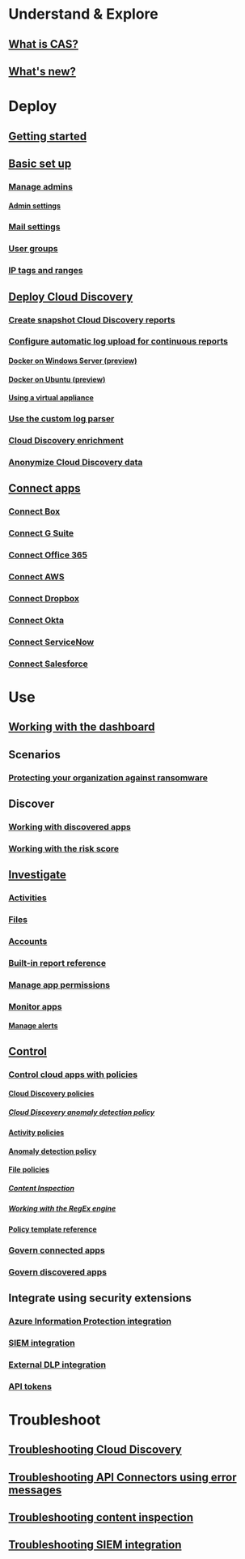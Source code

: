 # Understand & Explore
## [What is CAS?](what-is-cloud-app-security.md)
## [What's new?](release-notes.md)
# Deploy
## [Getting started](getting-started-with-cloud-app-security.md)
## [Basic set up](general-setup.md)
### [Manage admins](manage-admins.md)
#### [Admin settings](admin-settings.md)
### [Mail settings](mail-settings.md)
### [User groups](user-groups.md)
### [IP tags and ranges](ip-tags.md)
## [Deploy Cloud Discovery](set-up-cloud-discovery.md)
### [Create snapshot Cloud Discovery reports](create-snapshot-cloud-discovery-reports.md)
### [Configure automatic log upload for continuous reports](discovery-docker.md)
#### [Docker on Windows Server (preview)](discovery-docker-windows.md)
#### [Docker on Ubuntu (preview)](discovery-docker-ubuntu.md)
#### [Using a virtual appliance](configure-automatic-log-upload-for-continuous-reports.md)
### [Use the custom log parser](custom-log-parser.md)
### [Cloud Discovery enrichment](cloud-discovery-aad-enrichment.md)
### [Anonymize Cloud Discovery data](cloud-discovery-anonymizer.md)
## [Connect apps](enable-instant-visibility-protection-and-governance-actions-for-your-apps.md)
### [Connect Box](connect-box-to-microsoft-cloud-app-security.md)
### [Connect G Suite](connect-google-apps-to-microsoft-cloud-app-security.md)
### [Connect Office 365](connect-office-365-to-microsoft-cloud-app-security.md)
### [Connect AWS](connect-aws-to-microsoft-cloud-app-security.md)
### [Connect Dropbox](connect-dropbox-to-microsoft-cloud-app-security.md)
### [Connect Okta](connect-okta-to-microsoft-cloud-app-security.md)
### [Connect ServiceNow](connect-servicenow-to-microsoft-cloud-app-security.md)
### [Connect Salesforce](connect-salesforce-to-microsoft-cloud-app-security.md)
# Use
## [Working with the dashboard](daily-activities-to-protect-your-cloud-environment.md)
## Scenarios
### [Protecting your organization against ransomware](use-case-ransomware.md)
## Discover
### [Working with discovered apps](discovered-apps.md)
### [Working with the risk score](risk-score.md)
## [Investigate](investigate.md)
### [Activities](activity-filters.md)
### [Files](file-filters.md)
### [Accounts](accounts.md)
### [Built-in report reference](built-in-report-reference.md)
### [Manage app permissions](manage-app-permissions.md)
### [Monitor apps](monitor-alerts.md)
#### [Manage alerts](managing-alerts.md)
## [Control](control.md)
### [Control cloud apps with policies](control-cloud-apps-with-policies.md)
#### [Cloud Discovery policies](cloud-discovery-policies.md)
##### [Cloud Discovery anomaly detection policy](cloud-discovery-anomaly-detection-policy.md)
#### [Activity policies](user-activity-policies.md)
#### [Anomaly detection policy](anomaly-detection-policy.md)
#### [File policies](data-protection-policies.md)
##### [Content Inspection](content-inspection.md)
##### [Working with the RegEx engine](working-with-the-regex-engine.md)
#### [Policy template reference](policy-template-reference.md)
### [Govern connected apps](governance-actions.md)
### [Govern discovered apps](governance-discovery.md)
## Integrate using security extensions
### [Azure Information Protection integration](azip-integration.md)
### [SIEM integration](siem.md)
### [External DLP integration](icap-stunnel.md)
### [API tokens](api-tokens.md)
# Troubleshoot
## [Troubleshooting Cloud Discovery](troubleshooting-cloud-discovery.md)
## [Troubleshooting API Connectors using error messages](troubleshooting-api-connectors-using-error-messages.md)
## [Troubleshooting content inspection](troubleshooting-content-inspection.md)
## [Troubleshooting SIEM integration](troubleshooting-siem.md)
